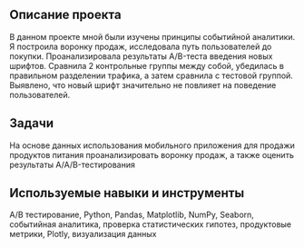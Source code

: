 ﻿

## Описание проекта
В данном проекте мной были изучены принципы событийной аналитики. Я построила воронку продаж, исследовала путь пользователей до покупки. Проанализировала результаты A/B-теста введения новых шрифтов. Сравнила 2 контрольные группы между собой, убедилась в правильном разделении трафика, а затем сравнила с тестовой группой. Выявлено, что новый шрифт значительно не повлияет на поведение пользователей.

## Задачи
На основе данных использования мобильного приложения для продажи продуктов питания проанализировать воронку продаж, а также оценить результаты A/A/B-тестирования

## Используемые навыки и инструменты
А/В тестирование, Python, Pandas, Matplotlib,  NumPy, Seaborn, событийная аналитика, проверка статистических гипотез, продуктовые метрики, Plotly, визуализация данных



